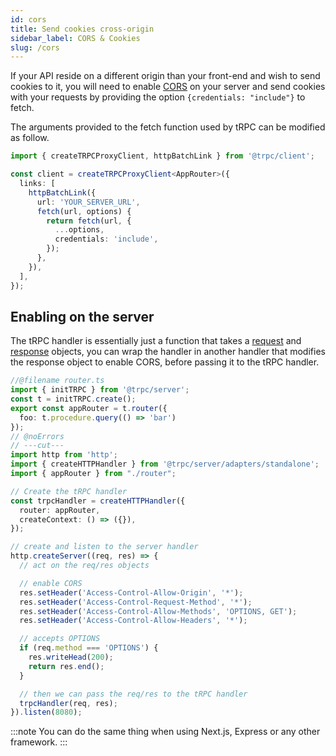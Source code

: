 ```yaml
---
id: cors
title: Send cookies cross-origin
sidebar_label: CORS & Cookies
slug: /cors
---
```


If your API reside on a different origin than your front-end and wish to send cookies to it, you will need to enable [CORS](https://developer.mozilla.org/en-US/docs/Web/HTTP/CORS) on your server and send cookies with your requests by providing the option `{credentials: "include"}` to fetch.

The arguments provided to the fetch function used by tRPC can be modified as follow.

```ts title='app.ts'
import { createTRPCProxyClient, httpBatchLink } from '@trpc/client';

const client = createTRPCProxyClient<AppRouter>({
  links: [
    httpBatchLink({
      url: 'YOUR_SERVER_URL',
      fetch(url, options) {
        return fetch(url, {
          ...options,
          credentials: 'include',
        });
      },
    }),
  ],
});
```

## Enabling on the server

The tRPC handler is essentially just a function that takes a [request](https://developer.mozilla.org/en-US/docs/Web/API/Request) and [response](https://developer.mozilla.org/en-US/docs/Web/API/Response) objects, you can wrap the handler in another handler that modifies the response object to enable CORS, before passing it to the tRPC handler.

```ts twoslash title='server.ts'
//@filename router.ts
import { initTRPC } from '@trpc/server';
const t = initTRPC.create();
export const appRouter = t.router({
  foo: t.procedure.query(() => 'bar')
});
// @noErrors
// ---cut---
import http from 'http';
import { createHTTPHandler } from '@trpc/server/adapters/standalone';
import { appRouter } from "./router";

// Create the tRPC handler
const trpcHandler = createHTTPHandler({
  router: appRouter,
  createContext: () => ({}),
});

// create and listen to the server handler
http.createServer((req, res) => {
  // act on the req/res objects

  // enable CORS
  res.setHeader('Access-Control-Allow-Origin', '*');
  res.setHeader('Access-Control-Request-Method', '*');
  res.setHeader('Access-Control-Allow-Methods', 'OPTIONS, GET');
  res.setHeader('Access-Control-Allow-Headers', '*');

  // accepts OPTIONS
  if (req.method === 'OPTIONS') {
    res.writeHead(200);
    return res.end();
  }

  // then we can pass the req/res to the tRPC handler
  trpcHandler(req, res);
}).listen(8080);
```

:::note
You can do the same thing when using Next.js, Express or any other framework.
:::